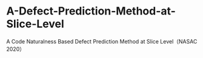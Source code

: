 # A-Defect-Prediction-Method-at-Slice-Level
A Code Naturalness Based Defect Prediction Method at Slice Level（NASAC 2020）
